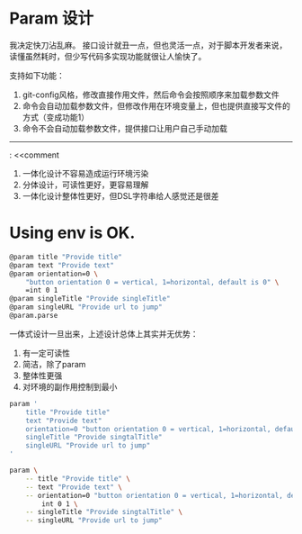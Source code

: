 
# Param 设计


我决定快刀沾乱麻。
接口设计就丑一点，但也灵活一点，对于脚本开发者来说，读懂虽然耗时，但少写代码多实现功能就很让人愉快了。

支持如下功能：

1. git-config风格，修改直接作用文件，然后命令会按照顺序来加载参数文件
2. 命令会自动加载参数文件，但修改作用在环境变量上，但也提供直接写文件的方式（变成功能1）
3. 命令不会自动加载参数文件，提供接口让用户自己手动加载


----------

: <<comment
1. 一体化设计不容易造成运行环境污染
2. 分体设计，可读性更好，更容易理解
3. 一体化设计整体性更好，但DSL字符串给人感觉还是很差

# Using env is OK.

```bash
@param title "Provide title"
@param text "Provide text"
@param orientation=0 \
    "button orientation 0 = vertical, 1=horizontal, default is 0" \
    =int 0 1
@param singleTitle "Provide singleTitle"
@param singleURL "Provide url to jump"
@param.parse
```

一体式设计一旦出来，上述设计总体上其实并无优势：

1. 有一定可读性
2. 简洁，除了param
3. 整体性更强
4. 对环境的副作用控制到最小

```bash
param '
    title "Provide title"
    text "Provide text"
    orientation=0 "button orientation 0 = vertical, 1=horizontal, default is 0" int 0 1
    singleTitle "Provide singtalTitle"
    singleURL "Provide url to jump"
'
```

```bash
param \
    -- title "Provide title" \
    -- text "Provide text" \
    -- orientation=0 "button orientation 0 = vertical, 1=horizontal, default is 0" \
        int 0 1 \
    -- singleTitle "Provide singtalTitle" \
    -- singleURL "Provide url to jump"
```
